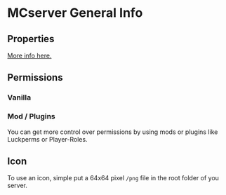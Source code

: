 # MCserver General Info

## Properties

[More info here.](./MCServer_Properties.md)

## Permissions

### Vanilla

### Mod / Plugins

You can get more control over permissions by using mods or plugins like Luckperms or Player-Roles.

## Icon

To use an icon, simple put a 64x64 pixel `/png` file in the root folder of you server.
